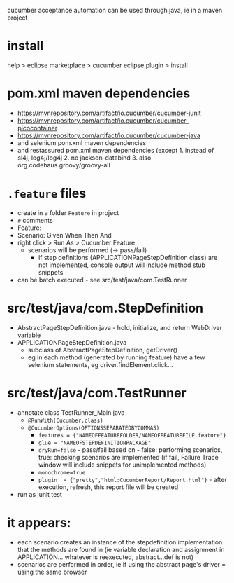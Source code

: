cucumber acceptance automation can be used through java, ie in a maven project
# install
help > eclipse marketplace > cucumber eclipse plugin > install
# pom.xml maven dependencies
* https://mvnrepository.com/artifact/io.cucumber/cucumber-junit
* https://mvnrepository.com/artifact/io.cucumber/cucumber-picocontainer
* https://mvnrepository.com/artifact/io.cucumber/cucumber-java
* and selenium pom.xml maven dependencies
* and restassured pom.xml maven dependencies (except 1. instead of sl4j, log4j/log4j 2. no jackson-databind 3. also org.codehaus.groovy/groovy-all
# `.feature` files
* create in a folder `Feature` in project
* `#` comments
* Feature:
* Scenario: Given When Then And
* right click > Run As > Cucumber Feature
  * scenarios will be performed (-> pass/fail)
	* if step definitions (APPLICATIONPageStepDefinition class) are not implemented, console output will include method stub snippets
* can be batch executed - see src/test/java/com.TestRunner
# src/test/java/com.StepDefinition
* AbstractPageStepDefinition.java - hold, initialize, and return WebDriver variable
* APPLICATIONPageStepDefinition.java
	* subclass of AbstractPageStepDefinition, getDriver()
 	* eg in each method (generated by running feature) have a few selenium statements, eg driver.findElement.click...
# src/test/java/com.TestRunner
* annotate class TestRunner_Main.java
  * `@RunWith(Cucumber.class)`
  * `@CucumberOptions(OPTIONSSEPARATEDBYCOMMAS)`
    * `features = {"NAMEOFFEATUREFOLDER/NAMEOFFEATUREFILE.feature"}`
    * `glue = "NAMEOFSTEPDEFINITIONPACKAGE"`
    * `dryRun=false` - pass/fail based on - false: performing scenarios, true: checking scenarios are implemented (if fail, Failure Trace window will include snippets for unimplemented methods)
    * `monochrome=true`
    * `plugin  = {"pretty","html:CucumberReport/Report.html"}` - after execution, refresh, this report file will be created
* run as junit test
# it appears:
* each scenario creates an instance of the stepdefinition implementation that the methods are found in (ie variable declaration and assignment in APPLICATION... whatever is reexecuted, abstract...def is not)
* scenarios are performed in order, ie if using the abstract page's driver = using the same browser
